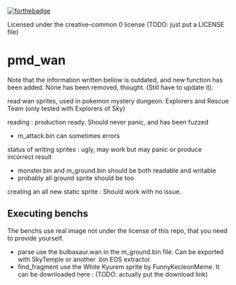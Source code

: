 [![forthebadge](https://forthebadge.com/images/badges/uses-git.svg)](https://forthebadge.com)

Licensed under the creative–common 0 license (TODO: just put a LICENSE file)

# pmd_wan
Note that the information written bellow is outdated, and new function has been added. None has been removed, thought. (Still have to update it).

read wan sprites, used in pokemon mystery dungeon: Explorers and Rescue Team (only tested with Explorers of Sky)

reading : production ready. Should never panic, and has been fuzzed

- m_attack.bin can sometimes errors

status of writing sprites : ugly, may work but may panic or produce incorrect result
- monster.bin and m_ground.bin should be both readable and writable
- probably all ground sprite should be too

creating an all new static sprite : Should work with no issue.

## Executing benchs
The benchs use real image not under the license of this repo, that you need to provide yourself.
  * parse use the bulbasaur.wan in the m_ground.bin file. Can be exported with SkyTemple or another .bin EOS extractor.
  * find_fragment use the White Kyurem sprite by FunnyKecleonMeme. It can be downloaded here : (TODO: actually put the download link)